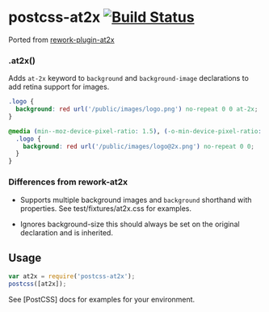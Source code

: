 # postcss-at2x [![Build Status](https://travis-ci.org/simonsmith/postcss-at2x.svg)](https://travis-ci.org/simonsmith/postcss-at2x)

Ported from [rework-plugin-at2x](https://github.com/reworkcss/rework-plugin-at2x)

### .at2x()

Adds `at-2x` keyword to `background` and `background-image` declarations to add retina support for images.

```css
.logo {
  background: red url('/public/images/logo.png') no-repeat 0 0 at-2x;
}
```

```css
@media (min--moz-device-pixel-ratio: 1.5), (-o-min-device-pixel-ratio: 3/2), (-webkit-min-device-pixel-ratio: 1.5), (min-device-pixel-ratio: 1.5), (min-resolution: 144dpi), (min-resolution: 1.5dppx) {
  .logo {
    background: red url('/public/images/logo@2x.png') no-repeat 0 0;
  }
}
```

### Differences from rework-at2x

* Supports multiple background images and `background` shorthand with properties. See test/fixtures/at2x.css for examples.

* Ignores background-size this should always be set on the original declaration and is inherited.

## Usage

```js
var at2x = require('postcss-at2x');
postcss([at2x]);
```

See [PostCSS] docs for examples for your environment.
